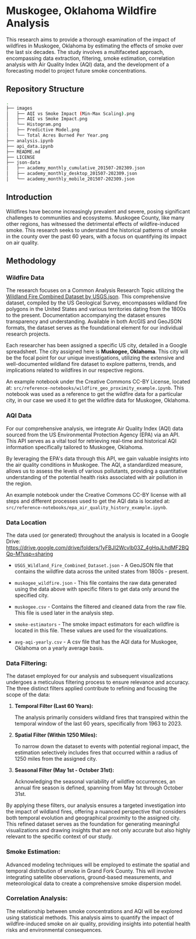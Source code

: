 # Muskogee, Oklahoma Wildfire Analysis

This research aims to provide a thorough examination of the impact of wildfires in Muskogee, Oklahoma by estimating the effects of smoke over the last six decades. The study involves a multifaceted approach, encompassing data extraction, filtering, smoke estimation, correlation analysis with Air Quality Index (AQI) data, and the development of a forecasting model to project future smoke concentrations.

## Repository Structure

```bash
.
├── images
│   ├── AQI vs Smoke Impact (Min-Max Scaling).png
│   ├── AQI vs Smoke Impact.png
│   └── Histogram.png
│   ├── Predictive Model.png
│   └── Total Acres Burned Per Year.png
├── analysis.ipynb
├── api_data.ipynb
├── README.md
├── LICENSE
├── json-data
│   ├── academy_monthly_cumulative_201507-202309.json
│   ├── academy_monthly_desktop_201507-202309.json
│   └── academy_monthly_mobile_201507-202309.json
```

## Introduction

Wildfires have become increasingly prevalent and severe, posing significant challenges to communities and ecosystems. Muskogee County, like many other regions, has witnessed the detrimental effects of wildfire-induced smoke. This research seeks to understand the historical patterns of smoke in the county over the past 60 years, with a focus on quantifying its impact on air quality.

## Methodology

### Wildfire Data

The research focuses on a Common Analysis Research Topic utilizing the [Wildland Fire Combined Dataset by USGS.json](https://www.sciencebase.gov/catalog/item/61aa537dd34eb622f699df81). This comprehensive dataset, compiled by the US Geological Survey, encompasses wildland fire polygons in the United States and various territories dating from the 1800s to the present. Documentation accompanying the dataset ensures transparency and understanding. Available in both ArcGIS and GeoJSON formats, the dataset serves as the foundational element for our individual research projects.

Each researcher has been assigned a specific US city, detailed in a Google spreadsheet. The city assigned here is **Muskogee, Oklahoma**. This city will be the focal point for our unique investigations, utilizing the extensive and well-documented wildland fire dataset to explore patterns, trends, and implications related to wildfires in our respective regions.

An example notebook under the Creative Commons CC-BY License, located at: `src/reference-notebooks/wildfire_geo_proximity_example.ipynb`. This notebook was used as a reference to get the wildfire data for a particular city, in our case we used it to get the wildfire data for Muskogee, Oklahoma.

### AQI Data

For our comprehensive analysis, we integrate Air Quality Index (AQI) data sourced from the US Environmental Protection Agency (EPA) via an API. This API serves as a vital tool for retrieving real-time and historical AQI information specifically tailored to Muskogee, Oklahoma.

By leveraging the EPA's data through this API, we gain valuable insights into the air quality conditions in Muskogee. The AQI, a standardized measure, allows us to assess the levels of various pollutants, providing a quantitative understanding of the potential health risks associated with air pollution in the region.

An example notebook under the Creative Commons CC-BY license with all steps and different processes used to get the AQI data is located at: `src/reference-notebooks/epa_air_quality_history_example.ipynb`.

### Data Location

The data used (or generated) throughout the analysis is located in a Google Drive: https://drive.google.com/drive/folders/1yFBJI2Wcvlb03Z_4gHqJLhdMF2BQQp-M?usp=sharing

- `USGS_Wildland_Fire_Combined_Dataset.json` - A GeoJSON file that contains the wildfire data across the united states from 1800s - present.

- `muskogee_wildfire.json` - This file contains the raw data generated using the data above with specific filters to get data only around the specified city.

- `muskogee.csv` - Contains the filtered and cleaned data from the raw file. This file is used later in the analysis step.

- `smoke-estimators` - The smoke impact estimators for each wildfire is located in this file. These values are used for the visualizations.

- `avg-aqi-yearly.csv` - A csv file that has the AQI data for Muskogee, Oklahoma on a yearly average basis.

### Data Filtering:

The dataset employed for our analysis and subsequent visualizations undergoes a meticulous filtering process to ensure relevance and accuracy. The three distinct filters applied contribute to refining and focusing the scope of the data:

1. **Temporal Filter (Last 60 Years):**

   The analysis primarily considers wildland fires that transpired within the temporal window of the last 60 years, specifically from 1963 to 2023.

2. **Spatial Filter (Within 1250 Miles):**

   To narrow down the dataset to events with potential regional impact, the estimation selectively includes fires that occurred within a radius of 1250 miles from the assigned city.

3. **Seasonal Filter (May 1st - October 31st):**

   Acknowledging the seasonal variability of wildfire occurrences, an annual fire season is defined, spanning from May 1st through October 31st.

By applying these filters, our analysis ensures a targeted investigation into the impact of wildland fires, offering a nuanced perspective that considers both temporal evolution and geographical proximity to the assigned city. This refined dataset serves as the foundation for generating meaningful visualizations and drawing insights that are not only accurate but also highly relevant to the specific context of our study.

### Smoke Estimation:

Advanced modeling techniques will be employed to estimate the spatial and temporal distribution of smoke in Grand Fork County. This will involve integrating satellite observations, ground-based measurements, and meteorological data to create a comprehensive smoke dispersion model.

### Correlation Analysis:

The relationship between smoke concentrations and AQI will be explored using statistical methods. This analysis aims to quantify the impact of wildfire-induced smoke on air quality, providing insights into potential health risks and environmental consequences.